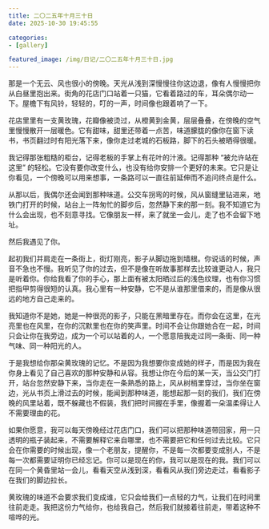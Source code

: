 ```yaml
---
title: 二〇二五年十月三十日
date: 2025-10-30 19:45:55

categories:
- [gallery]

featured_image: /img/日记/二〇二五年十月三十日.jpg
---
```


那是一个无云、风也很小的傍晚。天光从浅到深慢慢往你这边退，像有人慢慢把你从白昼里抱出来。街角的花店门口站着一只猫，它看着路过的车，耳朵偶尔动一下。屋檐下有风铃，轻轻的，叮的一声，时间像也跟着响了一下。

花店里里有一支黄玫瑰，花瓣像被烫过，从橙黄到金黄，层层叠叠，在傍晚的空气里慢慢散开一层暖色。它有甜味，甜里还带着一点苦，味道朦胧的像你在窗下读书，书页翻过时有阳光落下来，像你走过老城的石板路，脚下的石头被晒得很暖。

我记得那张粗糙的柜台，记得老板的手掌上有花叶的汁液。记得那种 “被允许站在这里” 的轻松。它没有要你改变什么，也没有给你安排一个更好的未来。它只是让你看见，一个傍晚可以用来想事，一条路可以一直往前延伸而不追问终点是什么。

从那以后，我偶尔还会闻到那种味道。公交车拐弯的时候，风从窗缝里钻进来，地铁门打开的时候，站台上一阵匆忙的脚步后，忽然静下来的那一刻。我不知道它为什么会出现，也不刻意寻找。它像朋友一样，来了就坐一会儿，走了也不会留下地址。

然后我遇见了你。

起初我们并肩走在一条街上，街灯刚亮，影子从脚边拖到墙根。你说话的时候，声音不急也不慢。我听见了你的过去，但不是像在听故事那样去比较谁更动人，我只是听着你。你给我看了你的手心，那上面有被太阳晒过后的浅色纹理，也有你习惯把指甲剪得很短的认真。我心里有一种安静，它不是从谁那里借来的，而是像从很远的地方自己走来的。

我知道你不是她，她是一种很亮的影子，只能在黑暗里存在。而你会在这里，在光亮里也在风里，在你的沉默里也在你的笑声里。时间不会让你跟她合在一起，时间只会让你在我旁边，成为一个可以站着的人，一个愿意陪我走过同一条街、同一种气味、同一种阳光的人。

于是我想给你那朵黄玫瑰的记忆。不是因为我想要你变成她的样子，而是因为我在你身上看见了自己喜欢的那种安静和从容。我想让你在今后的某一天，当公交门打开，站台忽然安静下来，当你走在一条熟悉的路上，风从树梢里穿过，当你坐在窗边，光从书页上滑过去的时候，能闻到那种味道，能想起那一刻的我们，我们在傍晚的风里站着，既不躲藏也不假装，我们把时间握在手里，像握着一朵温柔得让人不需要理由的花。

如果你愿意，我可以每天傍晚经过花店门口，我们可以把那种味道带回家，用一只透明的瓶子装起来，不需要解释它来自哪里，也不需要把它和任何过去比较。它只会在你需要的时候出现，像一个老朋友，提醒你，不是每一次都要变成别人，不是每一次都需要证明你已经忘记。你可以是现在的你，我可以是现在的我。我们可以在同一个黄昏里站一会儿，看看天空从浅到深，看看风从我们旁边走过，看看影子在我们的脚边拉长。

黄玫瑰的味道不会要求我们变成谁，它只会给我们一点轻的力气，让我们在时间里往前走走。我把这份力气给你，也给我自己，然后我们就接着往前走，带着这种不喧哗的光。
